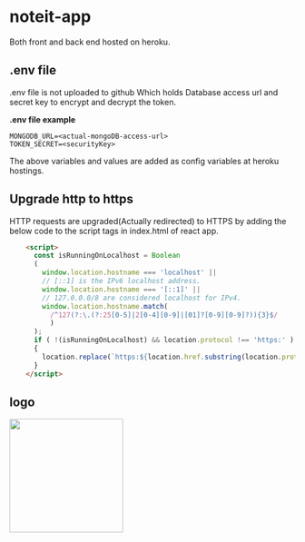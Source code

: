 # noteit-app
Both front and back end hosted on heroku.

## .env file
.env file is not uploaded to github Which holds Database access url and secret key to encrypt and decrypt the token.

**.env file example**
```
MONGODB_URL=<actual-mongoDB-access-url>
TOKEN_SECRET=<securityKey>
```
The above variables and values are added as config variables at heroku hostings.

## Upgrade http to https
HTTP requests are upgraded(Actually redirected) to HTTPS by adding the below code to the script tags in index.html of react app.

```html
    <script>
      const isRunningOnLocalhost = Boolean
      (
        window.location.hostname === 'localhost' ||
        // [::1] is the IPv6 localhost address.
        window.location.hostname === '[::1]' ||
        // 127.0.0.0/8 are considered localhost for IPv4.
        window.location.hostname.match(
          /^127(?:\.(?:25[0-5]|2[0-4][0-9]|[01]?[0-9][0-9]?)){3}$/
          )
      );
      if ( !(isRunningOnLocalhost) && location.protocol !== 'https:' )
      {
        location.replace(`https:${location.href.substring(location.protocol.length)}`);
      }
    </script>
```

## logo

 <img src="https://noteit-online.herokuapp.com/logo.png" loading="eager" alt="" width="200">
